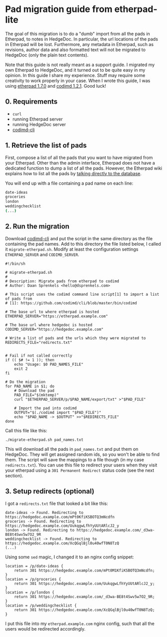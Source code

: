 # Pad migration guide from etherpad-lite

The goal of this migration is to do a "dumb" import from all the pads in Etherpad, to notes in
HedgeDoc. In particular, the url locations of the pads in Etherpad will be lost. Furthermore, any
metadata in Etherpad, such as revisions, author data and also formatted text will not be migrated
to HedgeDoc (only the plain text contents).

Note that this guide is not really meant as a support guide. I migrated my own Etherpad to HedgeDoc,
and it turned out to be quite easy in my opinion. In this guide I share my experience. Stuff may
require some creativity to work properly in your case. When I wrote this guide, I was using
[etherpad 1.7.0][] and [codimd 1.2.1][]. Good luck!

## 0. Requirements

- `curl`
- running Etherpad server
- running HedgeDoc server
- [codimd-cli][]

## 1. Retrieve the list of pads

First, compose a list of all the pads that you want to have migrated from your Etherpad. Other than
the admin interface, Etherpad does not have a dedicated function to dump a list of all the pads.
However, the Etherpad wiki explains how to list all the pads by [talking directly to the
database][howtolistallpads].

You will end up with a file containing a pad name on each line:

```bash
date-ideas
groceries
london
weddingchecklist
(...)
```

## 2. Run the migration

Download [codimd-cli][] and put the script in the same directory as the file containing the pad names.
Add to this directory the file listed below, I called it `migrate-etherpad.sh`. Modify at least the
configuration settings `ETHERPAD_SERVER` and `CODIMD_SERVER`.

```shell
#!/bin/sh

# migrate-etherpad.sh
#
# Description: Migrate pads from etherpad to codimd
# Author: Daan Sprenkels <hello@dsprenkels.com>

# This script uses the codimd command line script[1] to import a list of pads from
# [1]: https://github.com/codimd/cli/blob/master/bin/codimd

# The base url to where etherpad is hosted
ETHERPAD_SERVER="https://etherpad.example.com"

# The base url where hedgedoc is hosted
CODIMD_SERVER="https://hedgedoc.example.com"

# Write a list of pads and the urls which they were migrated to
REDIRECTS_FILE="redirects.txt"


# Fail if not called correctly
if (( $# != 1 )); then
    echo "Usage: $0 PAD_NAMES_FILE"
    exit 2
fi

# Do the migration
for PAD_NAME in $1; do
    # Download the pad
    PAD_FILE="$(mktemp)"
    curl "$ETHERPAD_SERVER/p/$PAD_NAME/export/txt" >"$PAD_FILE"

    # Import the pad into codimd
    OUTPUT="$(./codimd import "$PAD_FILE")"
    echo "$PAD_NAME -> $OUTPUT" >>"$REDIRECTS_FILE"
done
```

Call this file like this:

```shell
./migrate-etherpad.sh pad_names.txt
```

This will download all the pads in `pad_names.txt` and put them on HedgeDoc. They will get assigned
random ids, so you won't be able to find them. The script will save the mappings to a file though
(in my case `redirects.txt`). You can use this file to redirect your users when they visit your
etherpad using a `301 Permanent Redirect` status code (see the next section).

## 3. Setup redirects (optional)

I got a `redirects.txt` file that looked a bit like this:

```log
date-ideas -> Found. Redirecting to https://hedgedoc.example.com/mPt0KfiKSBOTQ3mNcdfn
groceries -> Found. Redirecting to https://hedgedoc.example.com/UukqgwLfhYyUUtARlcJ2_y
london -> Found. Redirecting to https://hedgedoc.example.com/_d3wa-BE8t4Swv5w7O2_9R
weddingchecklist -> Found. Redirecting to https://hedgedoc.example.com/XcQGqlBjl0u40wfT0N8TzQ
(...)
```

Using some `sed` magic, I changed it to an nginx config snippet:

```nginx
location = /p/date-ideas {
    return 301 https://hedgedoc.example.com/mPt0M1KfiKSBOTQ3mNcdfn;
}
location = /p/groceries {
    return 301 https://hedgedoc.example.com/UukqgwLfhYyUUtARlcJ2_y;
}
location = /p/london {
    return 301 https://hedgedoc.example.com/_d3wa-BE8t4Swv5w7O2_9R;
}
location = /p/weddingchecklist {
    return 301 https://hedgedoc.example.com/XcQGqlBjl0u40wfT0N8TzQ;
}
```

I put this file into my `etherpad.example.com` nginx config, such that all the users would be
redirected accordingly.

[etherpad 1.7.0]: https://github.com/ether/etherpad-lite/tree/1.7.0
[codimd 1.2.1]: https://github.com/codimd/server/tree/1.2.1
[codimd-cli]: https://github.com/codimd/cli/blob/master/bin/codimd
[howtolistallpads]: https://github.com/ether/etherpad-lite/wiki/How-to-list-all-pads/49701ecdcbe07aea7ad27ffa23aed0d99c2e17db
